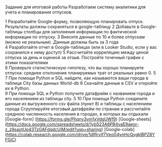 Задание для итоговой работы
Разработаем систему аналитики для учета и планирования отпусков.


1	Разработайте Google-форму, позволяющую планировать отпуск. 
Результаты должны сохраняться в google-таблицу
2	Добавьте в Google-таблицы столбцы для заполнения информации по фактической информации по отпуску. 
3	Внесите данные по 10 и более отпускам (можно не реальным). 
Данные должны быть за 3 года	
4	Разработайте отчет в Google-таблицах (или в Looker Studio, если у вас сохранился к нему доступ) 
5	Рассчитайте корреляцию между ценой отпуска за день и оценкой за отзыв.
Постройте точечный график с этими показателями	
6	Проверьте статистическую гипотезу, что вы хорошо планируете отпуска: среднее отклонение планируемых трат от реальных равно 0.	5
7	При помощи Python и SQL найдите, как называются ваши города в таблице City базы данных World-db 
8	Скачайте данные в CSV и откройте их в Python.	
9	При помощи SQL и Python получите датафрейм с названием города и его населением из таблицы city.	5
10	При помощи Python соедините данные из выгруженного csv файла (пункт 8) и таблицы с населением города
Сгруппируйте итоговый датафрейм по странам и рассчитайте среднюю численность населения в городах, в которых вы отдыхали	
[Google-form] (https://forms.gle/Phqny3vm1xVdgUWf9)
[Google-sheets] (https://docs.google.com/spreadsheets/d/1yb523A6PB4vaE9aeor-z_z9saotUp43TzGAFdqdcUjM/edit?usp=sharing)
[Google-colab] (https://colab.research.google.com/drive/1dIfIrylf7VeoG4ynHcQvgklBPZ8YFGiC)
